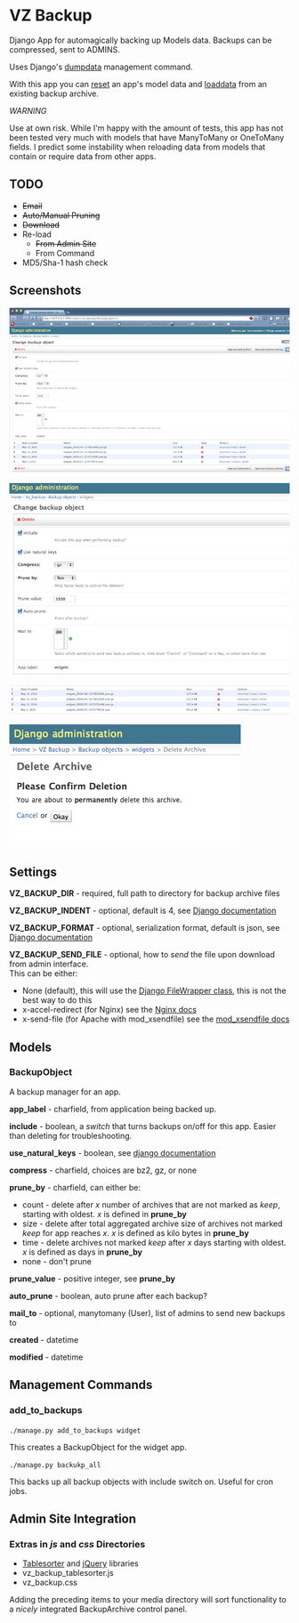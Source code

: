 VZ Backup
=========

Django App for automagically backing up Models data.  Backups can be compressed, sent to ADMINS.

Uses Django's [dumpdata](http://docs.djangoproject.com/en/dev/ref/django-admin/#dumpdata-appname-appname-appname-model 'dumpdata docs') management command.

With this app you can [reset](http://docs.djangoproject.com/en/dev/ref/django-admin/#reset-appname-appname 'reset docs') an app's model data and [loaddata](http://docs.djangoproject.com/en/dev/ref/django-admin/#loaddata-fixture-fixture 'loaddata docs') from an existing backup archive.

*WARNING*

Use at own risk.  While I'm happy with the amount of tests, this app has not been tested very much with models that have ManyToMany or OneToMany fields.  I predict some instability when reloading data from models that contain or require data from other apps. 

TODO
----

* <del>Email</del>
* <del>Auto/Manual Pruning</del>
* <del>Download</del>
* Re-load 
    * <del>From Admin Site</del>
    * From Command
* MD5/Sha-1 hash check

Screenshots
-----------

![admin integration](http://github.com/jobscry/vz-backup/raw/master/screenshots/admin.png "admin integration")


![admin detail 01](http://github.com/jobscry/vz-backup/raw/master/screenshots/admin-detail01.png "admin detail 01")


![admin detail 02](http://github.com/jobscry/vz-backup/raw/master/screenshots/admin-detail02.png "admin detail 02")


![admin detail 03](http://github.com/jobscry/vz-backup/raw/master/screenshots/admin-detail03.png "admin detail 03")

Settings
--------

**VZ_BACKUP_DIR** - required, full path to directory for backup archive files

**VZ_BACKUP_INDENT** - optional, default is 4, see [Django documentation](http://docs.djangoproject.com/en/dev/ref/django-admin/#djadminopt---indent)

**VZ_BACKUP_FORMAT** - optional, serialization format, default is json, see [Django documentation](http://docs.djangoproject.com/en/dev/topics/serialization/#id1)

**VZ_BACKUP_SEND_FILE** - optional, how to *send* the file upon download from admin interface.  
This can be either:

* None (default), this will use the [Django FileWrapper class](http://code.djangoproject.com/browser/django/trunk/django/core/servers/basehttp.py#L32), 
this is not the best way to do this
* x-accel-redirect (for Nginx) see the [Nginx docs](http://wiki.nginx.org/NginxXSendfile)
* x-send-file (for Apache with mod_xsendfile) see the 
[mod_xsendfile docs](http://tn123.ath.cx/mod_xsendfile/)


Models
------

### BackupObject


A backup manager for an app.

**app_label** - charfield, from application being backed up.

**include** - boolean, a *switch* that turns backups on/off for this app.  Easier than deleting for troubleshooting.

**use_natural_keys** - boolean, see [django documentation](http://docs.djangoproject.com/en/dev/ref/django-admin/#djadminopt---natural)

**compress** - charfield, choices are bz2, gz, or none

**prune_by** - charfield, can either be:

* count - delete after *x* number of archives that are not marked as *keep*, starting with oldest.  *x* is defined in **prune_by** 
* size - delete after total aggregated archive size of archives not marked *keep* for app reaches *x*.  *x* is defined as kilo bytes in **prune_by**
* time - delete archives not marked *keep* after *x* days starting with oldest. *x* is defined as days in **prune_by** 
* none - don't prune

**prune_value** - positive integer, see **prune_by**

**auto_prune** - boolean, auto prune after each backup?

**mail_to** - optional, manytomany (User), list of admins to send new backups to

**created** - datetime

**modified** - datetime


Management Commands
-------------------

### add_to_backups


`./manage.py add_to_backups widget`

This creates a BackupObject for the widget app.

`./manage.py backukp_all`

This backs up all backup objects with include switch on.  Useful for cron jobs.

Admin Site Integration
----------------------

### Extras in *js* and *css* Directories

* [Tablesorter](http://tablesorter.com/) and [jQuery](http://jquery.com) libraries
* vz_backup_tablesorter.js 
* vz_backup.css 

Adding the preceding items to your media directory will sort functionality to a *nicely* integrated BackupArchive control 
panel.
